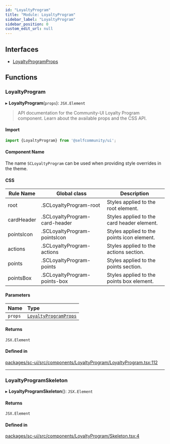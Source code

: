 ```yaml
---
id: "LoyaltyProgram"
title: "Module: LoyaltyProgram"
sidebar_label: "LoyaltyProgram"
sidebar_position: 0
custom_edit_url: null
---
```


## Interfaces

- [LoyaltyProgramProps](../interfaces/LoyaltyProgram.LoyaltyProgramProps.md)

## Functions

### LoyaltyProgram

▸ **LoyaltyProgram**(`props`): `JSX.Element`

> API documentation for the Community-UI Loyalty Program component. Learn about the available props and the CSS API.

#### Import

```jsx
import {LoyaltyProgram} from '@selfcommunity/ui';
```

#### Component Name

The name `SCLoyaltyProgram` can be used when providing style overrides in the theme.

#### CSS

|Rule Name|Global class|Description|
|---|---|---|
|root|.SCLoyaltyProgram-root|Styles applied to the root element.|
|cardHeader|.SCLoyaltyProgram-card-header|Styles applied to the card header element.|
|pointsIcon|.SCLoyaltyProgram-pointsIcon|Styles applied to the points icon element.|
|actions|.SCLoyaltyProgram-actions|Styles applied to the actions section.|
|points|.SCLoyaltyProgram-points|Styles applied to the points section.|
|pointsBox|.SCLoyaltyProgram-points-box|Styles applied to the points box element.|

#### Parameters

| Name | Type |
| :------ | :------ |
| `props` | [`LoyaltyProgramProps`](../interfaces/LoyaltyProgram.LoyaltyProgramProps.md) |

#### Returns

`JSX.Element`

#### Defined in

[packages/sc-ui/src/components/LoyaltyProgram/LoyaltyProgram.tsx:112](https://github.com/selfcommunity/community-ui/blob/cab08cf/packages/sc-ui/src/components/LoyaltyProgram/LoyaltyProgram.tsx#L112)

___

### LoyaltyProgramSkeleton

▸ **LoyaltyProgramSkeleton**(): `JSX.Element`

#### Returns

`JSX.Element`

#### Defined in

[packages/sc-ui/src/components/LoyaltyProgram/Skeleton.tsx:4](https://github.com/selfcommunity/community-ui/blob/cab08cf/packages/sc-ui/src/components/LoyaltyProgram/Skeleton.tsx#L4)
